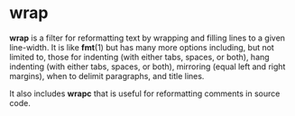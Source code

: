 wrap
====

**wrap** is a filter for reformatting text
by wrapping and filling lines
to a given line-width.
It is like **fmt**(1)
but has many more options
including, but not limited to, those for
indenting (with either tabs, spaces, or both),
hang indenting (with either tabs, spaces, or both),
mirroring (equal left and right margins),
when to delimit paragraphs,
and
title lines.

It also includes **wrapc**
that is useful for reformatting comments
in source code.
